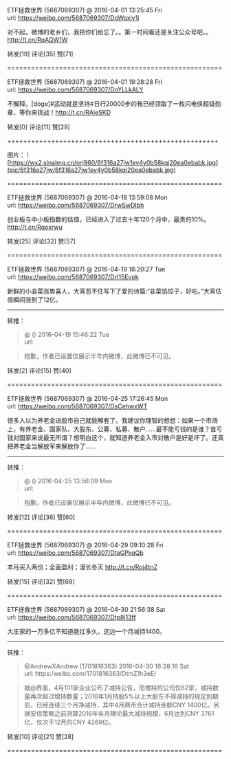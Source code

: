 
ETF拯救世界 (5687069307) @
2016-04-01 13:25:45 Fri  
url: https://weibo.com/5687069307/DoWoxiv1j

对不起，微博的老乡们，我把你们给忘了。。第一时间看还是关注公众号吧。。 http://t.cn/RqAQW1W ​​​

转发[19]  评论[35]  赞[71] 

======================================================






ETF拯救世界 (5687069307) @
2016-04-01 19:28:28 Fri  
url: https://weibo.com/5687069307/DoYLLkALY

不解释。[doge]#运动就是坚持#日行20000步的我已经领取了一枚闪电侠超级勋章，等你来挑战！http://t.cn/RAieSKD ​​​

转发[0]  评论[11]  赞[29] 

+++++++++++++++++++++++++++++++++++++++++++++++++++++

图片：
![https://wx2.sinaimg.cn/orj960/6f316a27jw1ey4y0b58kqj20ea0ebabk.jpg](pic/6f316a27jw/6f316a27jw1ey4y0b58kqj20ea0ebabk.jpg)

======================================================






ETF拯救世界 (5687069307) @
2016-04-18 13:59:08 Mon  
url: https://weibo.com/5687069307/DrwSwDIbh

创业板与中小板指数的估值，已经进入了过去十年120个月中，最贵的10%。 http://t.cn/Rqoxrwu ​​​

转发[25]  评论[32]  赞[57] 

======================================================






ETF拯救世界 (5687069307) @
2016-04-19 18:20:27 Tue  
url: https://weibo.com/5687069307/DrI15Evpk

新鲜的小韭菜涨势喜人，大宵忍不住写下了爱的诗篇:“韭菜馅饺子，好吃。”大宵估值瞬间涨到了12亿。

------------------------------------------------------
转推：
>  @ ()
>  2016-04-19 15:46:22 Tue  
>  url: 

>  抱歉，作者已设置仅展示半年内微博，此微博已不可见。 ​​​

转发[2]  评论[15]  赞[40] 

======================================================






ETF拯救世界 (5687069307) @
2016-04-25 17:26:45 Mon  
url: https://weibo.com/5687069307/DsCehwxWT

很多人以为养老金进股市自己就能解套了。我建议你理智的想想：如果一个市场上，有养老金、国家队、大股东、公募、私募、散户……最不能亏钱的是谁？谁亏钱对国家来说最无所谓？想明白这个，就知道养老金入市对散户是好是坏了。还真把养老金当解放军来解放你了……

------------------------------------------------------
转推：
>  @ ()
>  2016-04-25 13:56:09 Mon  
>  url: 

>  抱歉，作者已设置仅展示半年内微博，此微博已不可见。 ​​​

转发[12]  评论[36]  赞[60] 

======================================================






ETF拯救世界 (5687069307) @
2016-04-29 09:10:28 Fri  
url: https://weibo.com/5687069307/DtaGPkqQb

本月买入两份；全面盈利；漫长冬天 http://t.cn/Rqj4tnZ ​​​

转发[15]  评论[32]  赞[69] 

======================================================






ETF拯救世界 (5687069307) @
2016-04-30 21:56:38 Sat  
url: https://weibo.com/5687069307/Dtp8j13ff

大庄家的一万多亿不知道能扛多久。这边一个月减持1400。

------------------------------------------------------
转推：
>  @AndrewXAndrew (1701816363)
>  2016-04-30 16:28:16 Sat  
>  url: https:/weibo.com/1701816363/DtmZ1h3eE/

>  据@界面，4月101家企业公布了减持公告，而增持的公司仅82家，减持数量再次超过增持数量；2016年1月持股5%以上大股东不得减持的规定到期后，已经连续三个月净减持，其中4月两市合计减持金额CNY 1400亿。另据安信策略之前测算2016年各月理论最大减持规模，6月达到CNY 3761亿，仅次于12月的CNY 4269亿。 ​​​

转发[10]  评论[21]  赞[28] 

======================================================





